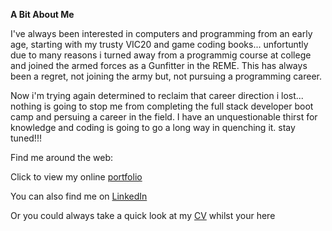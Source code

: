 **A Bit About Me**

I've always been interested in computers and programming from an early age, starting with my trusty VIC20 and game coding books... unfortuntly due to many reasons i turned away from a programmig course at college and joined the armed forces as a Gunfitter in the REME.  This has always been a regret, not joining the army but, not pursuing a programming career.

Now i'm trying again determined to reclaim that career direction i lost... nothing is going to stop me from completing the full stack developer boot camp and persuing a career in the field.  I have an unquestionable thirst for knowledge and coding is going to go a long way in quenching it.  stay tuned!!!



Find me around the web:

Click to view my online [portfolio ](https://daveydavey1901.github.io/ddportfolio/)

You can also find me on [LinkedIn](www.linkedin.com/in/david-davies-762aa192)

Or you could always take a quick look at my [CV](https://drive.google.com/file/d/1iOCQII5avuiw0uqXlAMXsSkG-AvjUMEG/view?usp=sharing) whilst your here
